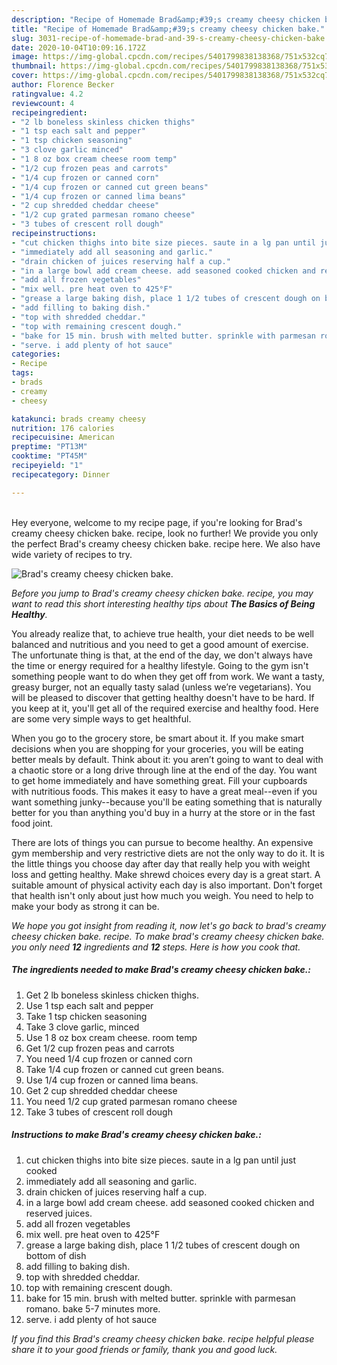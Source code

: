 ```yaml
---
description: "Recipe of Homemade Brad&amp;#39;s creamy cheesy chicken bake."
title: "Recipe of Homemade Brad&amp;#39;s creamy cheesy chicken bake."
slug: 3031-recipe-of-homemade-brad-and-39-s-creamy-cheesy-chicken-bake
date: 2020-10-04T10:09:16.172Z
image: https://img-global.cpcdn.com/recipes/5401799838138368/751x532cq70/brads-creamy-cheesy-chicken-bake-recipe-main-photo.jpg
thumbnail: https://img-global.cpcdn.com/recipes/5401799838138368/751x532cq70/brads-creamy-cheesy-chicken-bake-recipe-main-photo.jpg
cover: https://img-global.cpcdn.com/recipes/5401799838138368/751x532cq70/brads-creamy-cheesy-chicken-bake-recipe-main-photo.jpg
author: Florence Becker
ratingvalue: 4.2
reviewcount: 4
recipeingredient:
- "2 lb boneless skinless chicken thighs"
- "1 tsp each salt and pepper"
- "1 tsp chicken seasoning"
- "3 clove garlic minced"
- "1 8 oz box cream cheese room temp"
- "1/2 cup frozen peas and carrots"
- "1/4 cup frozen or canned corn"
- "1/4 cup frozen or canned cut green beans"
- "1/4 cup frozen or canned lima beans"
- "2 cup shredded cheddar cheese"
- "1/2 cup grated parmesan romano cheese"
- "3 tubes of crescent roll dough"
recipeinstructions:
- "cut chicken thighs into bite size pieces. saute in a lg pan until just cooked"
- "immediately add all seasoning and garlic."
- "drain chicken of juices reserving half a cup."
- "in a large bowl add cream cheese. add seasoned cooked chicken and reserved juices."
- "add all frozen vegetables"
- "mix well. pre heat oven to 425°F"
- "grease a large baking dish, place 1 1/2 tubes of crescent dough on bottom of dish"
- "add filling to baking dish."
- "top with shredded cheddar."
- "top with remaining crescent dough."
- "bake for 15 min. brush with melted butter. sprinkle with parmesan romano. bake 5-7 minutes more."
- "serve. i add plenty of hot sauce"
categories:
- Recipe
tags:
- brads
- creamy
- cheesy

katakunci: brads creamy cheesy 
nutrition: 176 calories
recipecuisine: American
preptime: "PT13M"
cooktime: "PT45M"
recipeyield: "1"
recipecategory: Dinner

---
```

<br>
Hey everyone, welcome to my recipe page, if you're looking for Brad&#39;s creamy cheesy chicken bake. recipe, look no further! We provide you only the perfect Brad&#39;s creamy cheesy chicken bake. recipe here. We also have wide variety of recipes to try.
<br>


![Brad&#39;s creamy cheesy chicken bake.](https://img-global.cpcdn.com/recipes/5401799838138368/751x532cq70/brads-creamy-cheesy-chicken-bake-recipe-main-photo.jpg)

<i>Before you jump to Brad&#39;s creamy cheesy chicken bake. recipe, you may want to read this short interesting healthy tips about <strong>The Basics of Being Healthy</strong>.</i>

You already realize that, to achieve true health, your diet needs to be well balanced and nutritious and you need to get a good amount of exercise. The unfortunate thing is that, at the end of the day, we don't always have the time or energy required for a healthy lifestyle. Going to the gym isn't something people want to do when they get off from work. We want a tasty, greasy burger, not an equally tasty salad (unless we’re vegetarians). You will be pleased to discover that getting healthy doesn't have to be hard. If you keep at it, you'll get all of the required exercise and healthy food. Here are some very simple ways to get healthful.

When you go to the grocery store, be smart about it. If you make smart decisions when you are shopping for your groceries, you will be eating better meals by default. Think about it: you aren’t going to want to deal with a chaotic store or a long drive through line at the end of the day. You want to get home immediately and have something great. Fill your cupboards with nutritious foods. This makes it easy to have a great meal--even if you want something junky--because you'll be eating something that is naturally better for you than anything you'd buy in a hurry at the store or in the fast food joint.

There are lots of things you can pursue to become healthy. An expensive gym membership and very restrictive diets are not the only way to do it. It is the little things you choose day after day that really help you with weight loss and getting healthy. Make shrewd choices every day is a great start. A suitable amount of physical activity each day is also important. Don't forget that health isn't only about just how much you weigh. You need to help to make your body as strong it can be. 


<i>We hope you got insight from reading it, now let's go back to brad&#39;s creamy cheesy chicken bake. recipe. To make brad&#39;s creamy cheesy chicken bake. you only need <strong>12</strong> ingredients and <strong>12</strong> steps. Here is how you cook that.
</i>

##### The ingredients needed to make Brad&#39;s creamy cheesy chicken bake.:

1. Get 2 lb boneless skinless chicken thighs.
1. Use 1 tsp each salt and pepper
1. Take 1 tsp chicken seasoning
1. Take 3 clove garlic, minced
1. Use 1 8 oz box cream cheese. room temp
1. Get 1/2 cup frozen peas and carrots
1. You need 1/4 cup frozen or canned corn
1. Take 1/4 cup frozen or canned cut green beans.
1. Use 1/4 cup frozen or canned lima beans.
1. Get 2 cup shredded cheddar cheese
1. You need 1/2 cup grated parmesan romano cheese
1. Take 3 tubes of crescent roll dough


##### Instructions to make Brad&#39;s creamy cheesy chicken bake.:

1. cut chicken thighs into bite size pieces. saute in a lg pan until just cooked
1. immediately add all seasoning and garlic.
1. drain chicken of juices reserving half a cup.
1. in a large bowl add cream cheese. add seasoned cooked chicken and reserved juices.
1. add all frozen vegetables
1. mix well. pre heat oven to 425°F
1. grease a large baking dish, place 1 1/2 tubes of crescent dough on bottom of dish
1. add filling to baking dish.
1. top with shredded cheddar.
1. top with remaining crescent dough.
1. bake for 15 min. brush with melted butter. sprinkle with parmesan romano. bake 5-7 minutes more.
1. serve. i add plenty of hot sauce


<i>If you find this Brad&#39;s creamy cheesy chicken bake. recipe helpful please share it to your good friends or family, thank you and good luck.</i>
